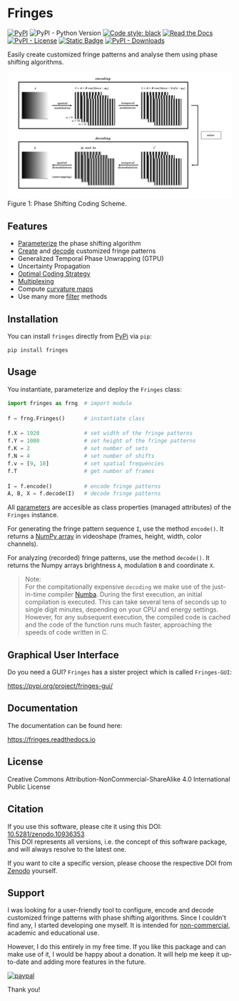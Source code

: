 # Fringes
[![PyPI](https://img.shields.io/pypi/v/fringes)](https://pypi.org/project/fringes/)
![PyPI - Python Version](https://img.shields.io/pypi/pyversions/fringes)
[![Code style: black](https://img.shields.io/badge/code%20style-black-000000.svg)](https://github.com/psf/black)
[![Read the Docs](https://img.shields.io/readthedocs/fringes)](https://fringes.readthedocs.io)
[![PyPI - License](https://img.shields.io/pypi/l/fringes)](https://github.com/comimag/fringes/blob/main/LICENSE.txt)
[![Static Badge](https://img.shields.io/badge/DOI-10.5281%2Fzenodo.10936353-blue)](https://zenodo.org/doi/10.5281/zenodo.10936353)
[![PyPI - Downloads](https://img.shields.io/pypi/dm/fringes)](https://pypistats.org/packages/fringes)

<!---
# todo: DOI
![GitHub Actions Workflow Status](https://img.shields.io/github/actions/workflow/status/comimag/fringes/python-package.yml)
![GitHub top language](https://img.shields.io/github/languages/top/comimag/fringes)
![https://img.shields.io/badge/python-%3E=3.9-blue](https://img.shields.io/badge/python-%3E=3.9-blue)
![GitHub](https://img.shields.io/github/license/comimag/fringes)
[![Downloads](https://static.pepy.tech/badge/fringes)](https://pepy.tech/project/fringes)
--->

<!---
link to  paper, please cite
--->

Easily create customized fringe patterns
and analyse them using phase shifting algorithms.

![coding-cheme}](https://raw.githubusercontent.com/comimag/fringes/main/docs/01_quickstart/coding-scheme.gif)\
Figure 1: Phase Shifting Coding Scheme.

## Features
- [Parameterize](https://fringes.readthedocs.io/en/latest/user_guide/params.html) the phase shifting algorithm
- [Create](https://fringes.readthedocs.io/en/main/getting_started/fundamentals.html#encoding) and
  [decode](https://fringes.readthedocs.io/en/main/getting_started/fundamentals.html#decoding)
  customized fringe patterns
- Generalized Temporal Phase Unwrapping (GTPU)
- Uncertainty Propagation
- [Optimal Coding Strategy](https://fringes.readthedocs.io/en/latest/user_guide/optimal.html)
- [Multiplexing](https://fringes.readthedocs.io/en/latest/user_guide/mux.html)
- Compute [curvature maps](https://fringes.readthedocs.io/en/latest/user_guide/filter.html#curvature)
- Use many more [filter](https://fringes.readthedocs.io/en/latest/user_guide/filter.html) methods

## Installation
You can install `fringes` directly from [PyPi](https://pypi.org/) via `pip`:

```
pip install fringes
```

## Usage
You instantiate, parameterize and deploy the `Fringes` class:

```python
import fringes as frng  # import module

f = frng.Fringes()      # instantiate class

f.X = 1920              # set width of the fringe patterns
f.Y = 1080              # set height of the fringe patterns
f.K = 2                 # set number of sets
f.N = 4                 # set number of shifts
f.v = [9, 10]           # set spatial frequencies
f.T                     # get number of frames
                            
I = f.encode()          # encode fringe patterns
A, B, X = f.decode(I)   # decode fringe patterns
```

All [parameters](https://fringes.readthedocs.io/en/latest/user_guide/params.html)
are accesible as class properties (managed attributes) of the `Fringes` instance.

For generating the fringe pattern sequence `I`, use the method `encode()`.
It returns a [NumPy array](https://numpy.org/doc/stable/reference/generated/numpy.ndarray.html) in videoshape (frames, height, width, color channels).

For analyzing (recorded) fringe patterns, use the method `decode()`.
It returns the Numpy arrays brightness `A`, modulation `B` and coordinate `X`.

> Note:\
For the compitationally expensive ``decoding`` we make use of the just-in-time compiler [Numba](https://numba.pydata.org/).
During the first execution, an initial compilation is executed. 
This can take several tens of seconds up to single digit minutes, depending on your CPU and energy settings.
However, for any subsequent execution, the compiled code is cached and the code of the function runs much faster, 
approaching the speeds of code written in C.

## Graphical User Interface
Do you need a GUI? `Fringes` has a sister project which is called `Fringes-GUI`:

https://pypi.org/project/fringes-gui/

## Documentation
The documentation can be found here:

https://fringes.readthedocs.io

## License
Creative Commons Attribution-NonCommercial-ShareAlike 4.0 International Public License

## Citation
If you use this software, please cite it using this DOI:
[10.5281/zenodo.10936353](https://zenodo.org/doi/10.5281/zenodo.10936353)\
This DOI represents all versions, i.e. the concept of this software package,
and will always resolve to the latest one.

If you want to cite a specific version,
please choose the respective DOI from [Zenodo](https://zenodo.org/doi/10.5281/zenodo.10936353) yourself.

## Support
I was looking for a user-friendly tool to configure,
encode and decode customized fringe patterns with phase shifting algorithms.
Since I couldn't find any, I started developing one myself.
It is intended for [non-commercial](#license), academic and educational use.

However, I do this entirely in my free time.
If you like this package and can make use of it, I would be happy about a donation.
It will help me keep it up-to-date and adding more features in the future.

<!---
[![Liberapay](https://liberapay.com/assets/widgets/donate.svg)](https://liberapay.com/comimag/donate/)
[![](https://www.paypalobjects.com/en_US/i/btn/btn_donate_LG.gif)](https://www.paypal.com/cgi-bin/webscr?cmd=_s-xclick&hosted_button_id=EHBGZ229DKUC4)
--->

[![paypal](https://img.shields.io/badge/PayPal-00457C?style=for-the-badge&logo=PayPal&logoColor=white)](https://www.paypal.com/cgi-bin/webscr?cmd=_s-xclick&hosted_button_id=EHBGZ229DKUC4)

Thank you!
